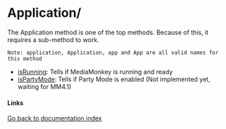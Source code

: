 Application/
============

The Application method is one of the top methods. Because of this, it requires a sub-method to work.

	Note: application, Application, app and App are all valid names for this method

- [isRunning](isRunning.md): Tells if MediaMonkey is running and ready
- [isPartyMode](isPartyMode.md): Tells if Party Mode is enabled (Not implemented yet, waiting for MM4.1)


#### Links ####

[Go back to documentation index](../index.md)
